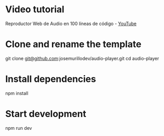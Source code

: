 # Video tutorial
Reproductor Web de Audio en 100 líneas de código - [YouTube](https://youtu.be/mFGNyv-Pf-0)

# Clone and rename the template
git clone git@github.com:josemurillodev/audio-player.git
cd audio-player

# Install dependencies
npm install

# Start development
npm run dev